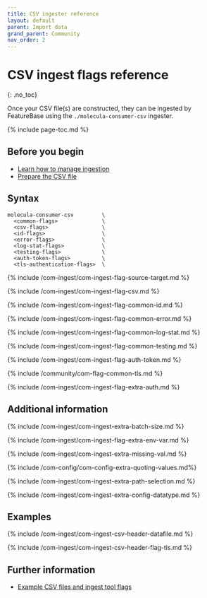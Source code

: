 ```yaml
---
title: CSV ingester reference
layout: default
parent: Import data
grand_parent: Community
nav_order: 2
---
```


# CSV ingest flags reference
{: .no_toc}

Once your CSV file(s) are constructed, they can be ingested by FeatureBase using the `./molecula-consumer-csv` ingester.

{% include page-toc.md %}

## Before you begin

* [Learn how to manage ingestion](/docs/community/com-ingest/com-ingest-manage)
* [Prepare the CSV file](/docs/community/com-ingest/com-ingest-source-csv)

## Syntax

```
molecula-consumer-csv         \
  <common-flags>              \
  <csv-flags>                 \
  <id-flags>                  \
  <error-flags>               \
  <log-stat-flags>            \
  <testing-flags>             \
  <auth-token-flags>          \
  <tls-authentication-flags>  \
```

{% include /com-ingest/com-ingest-flag-source-target.md %}

{% include /com-ingest/com-ingest-flag-csv.md %}

{% include /com-ingest/com-ingest-flag-common-id.md %}

{% include /com-ingest/com-ingest-flag-common-error.md %}

{% include /com-ingest/com-ingest-flag-common-log-stat.md %}

{% include /com-ingest/com-ingest-flag-common-testing.md %}

{% include /com-ingest/com-ingest-flag-auth-token.md %}

{% include /community/com-flag-common-tls.md %}

{% include /com-ingest/com-ingest-flag-extra-auth.md %}

## Additional information

{% include /com-ingest/com-ingest-extra-batch-size.md %}

{% include /com-ingest/com-ingest-flag-extra-env-var.md %}

{% include /com-ingest/com-ingest-extra-missing-val.md %}

{% include /com-config/com-config-extra-quoting-values.md%}

{% include /com-ingest/com-ingest-extra-path-selection.md %}

{% include /com-ingest/com-ingest-extra-config-datatype.md %}

## Examples

{% include /com-ingest/com-ingest-csv-header-datafile.md %}

{% include /com-ingest/com-ingest-csv-header-flag-tls.md %}

## Further information

* [Example CSV files and ingest tool flags](/docs/community/com-ingest/com-ingest-example-csv)
